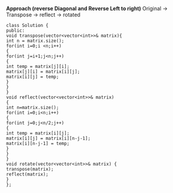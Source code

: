 **Approach (reverse Diagonal and Reverse Left to right)**
Original -> Transpose -> reflect -> rotated
​
```
class Solution {
public:
void transpose(vector<vector<int>>& matrix){
int n = matrix.size();
for(int i=0;i <n;i++)
{
for(int j=i+1;j<n;j++)
{
int temp = matrix[j][i];
matrix[j][i] = matrix[i][j];
matrix[i][j] = temp;
}
}
}
void reflect(vector<vector<int>>& matrix)
{
int n=matrix.size();
for(int i=0;i<n;i++)
{
for(int j=0;j<n/2;j++)
{
int temp = matrix[i][j];
matrix[i][j] = matrix[i][n-j-1];
matrix[i][n-j-1] = temp;
}
}
}
void rotate(vector<vector<int>>& matrix) {
transpose(matrix);
reflect(matrix);
}
};
```